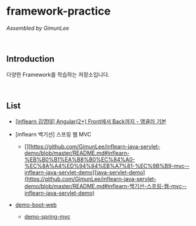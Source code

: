 # framework-practice

*Assembled by GimunLee*

<br/>

## Introduction
다양한 Framework를 학습하는 저장소입니다. 

<br/>

## List

- [[inflearn 김영태] Angular(2+) Front에서 Back까지 - 앵귤러 기본]([https://github.com/GimunLee/inflearn-hello-angular#angular2-front%EC%97%90%EC%84%9C-back%EA%B9%8C%EC%A7%80---%EC%95%B5%EA%B7%A4%EB%9F%AC-%EA%B8%B0%EB%B3%B8](https://github.com/GimunLee/inflearn-hello-angular#angular2-front에서-back까지---앵귤러-기본))

- [inflearn 백기선] 스프링 웹 MVC
  - [][https://github.com/GimunLee/inflearn-java-servlet-demo/blob/master/README.md#inflearn-%EB%B0%B1%EA%B8%B0%EC%84%A0-%EC%8A%A4%ED%94%84%EB%A7%81-%EC%9B%B9-mvc--inflearn-java-servlet-demo][java-servlet-demo](https://github.com/GimunLee/inflearn-java-servlet-demo/blob/master/README.md#inflearn-백기선-스프링-웹-mvc--inflearn-java-servlet-demo)
 - [demo-boot-web](https://github.com/GimunLee/inflearn-demo-boot-web/tree/master#inflearn-%EB%B0%B1%EA%B8%B0%EC%84%A0-%EC%8A%A4%ED%94%84%EB%A7%81-%EC%9B%B9-mvc--inflearn-demo-boot-web](https://github.com/GimunLee/inflearn-demo-boot-web/tree/master#inflearn-백기선-스프링-웹-mvc--inflearn-demo-boot-web))
   - [demo-spring-mvc](https://github.com/GimunLee/inflearn-demo-spring-mvc/tree/master#inflearn-%EB%B0%B1%EA%B8%B0%EC%84%A0-%EC%8A%A4%ED%94%84%EB%A7%81-%EC%9B%B9-mvc--inflearn-demo-spring-mvc](https://github.com/GimunLee/inflearn-demo-spring-mvc/tree/master#inflearn-백기선-스프링-웹-mvc--inflearn-demo-spring-mvc))

